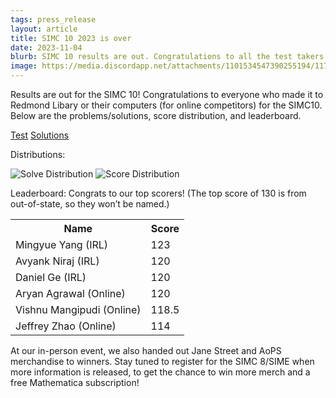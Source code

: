 ```yaml
---
tags: press_release
layout: article
title: SIMC 10 2023 is over
date: 2023-11-04
blurb: SIMC 10 results are out. Congratulations to all the test takers!
image: https://media.discordapp.net/attachments/1101534547390255194/1170546294150930502/IMG_0543.jpg?ex=65596f30&is=6546fa30&hm=c2ed1e5521630ec7905b4356efaa6a41eaf9a294144e12a204ab201b4df35026&=&width=807&height=605
---
```

Results are out for the SIMC 10! Congratulations to everyone who made it to Redmond Libary or their computers (for online competitors) for the SIMC10. Below are the problems/solutions, score distribution, and leaderboard.

<a href="https://drive.google.com/file/d/1s1xrO9oD0atTr3Mo0soCgEYoLZhBw_iJ/view?usp=drive_link"> Test</a>
<a href="https://drive.google.com/file/d/1hIIjn6UQGswAOm6meZng8PpeI24Lbn6g/view?usp=sharing"> Solutions</a>

Distributions:

<img src="https://keep.google.com/u/0/media/v2/1NJOB2bGKaKHpuSzNyKJP2tcXHGJo553dc7g7nUXKv-uiRzTNwhjFZdt3aw/1EFEoRDLYJkhEiIYjzM42SuXo2MKjmwNm8nbL26lmH1MkeFwVkEhYgD_d5Mzh?sz=512&accept=image%2Fgif%2Cimage%2Fjpeg%2Cimage%2Fjpg%2Cimage%2Fpng%2Cimage%2Fwebp" alt="Solve Distribution">

<img src="https://keep.google.com/u/0/media/v2/1-OYLWolTdoavgCUnXRetMoTN0Pm2qmso8mvWNg_I_aN1IEPhLhbRhjBe3Sk0/137oWo-T_F6244rPI302I38YUBYfHTeblX8dAqrvZvdSNLhbsU43zbLJAdM1f?sz=512&accept=image%2Fgif%2Cimage%2Fjpeg%2Cimage%2Fjpg%2Cimage%2Fpng%2Cimage%2Fwebp" alt="Score Distribution">

Leaderboard:  Congrats to our top scorers! (The top score of 130 is from out-of-state, so they won’t be named.)

<table>
    <tr>
        <th>Name</th>
        <th>Score</th>
    </tr>
    <tr>
        <td>Mingyue Yang (IRL)</td>
        <td>123</td>
    </tr>
    <tr>
        <td>Avyank Niraj (IRL)</td>
        <td>120</td>
    </tr>
    <tr>
        <td>Daniel Ge (IRL)</td>
        <td>120</td>
    </tr>
    <tr>
        <td>Aryan Agrawal (Online)</td>
        <td>120</td>
    </tr>
    <tr>
        <td>Vishnu Mangipudi (Online)</td>
        <td>118.5</td>
    </tr>
    <tr>
        <td>Jeffrey Zhao (Online)</td>
        <td>114</td>
    </tr>
</table>

At our in-person event, we also handed out Jane Street and AoPS merchandise to winners. Stay tuned to register for the SIMC 8/SIME when more information is released, to get the chance to win more merch and a free Mathematica subscription!
